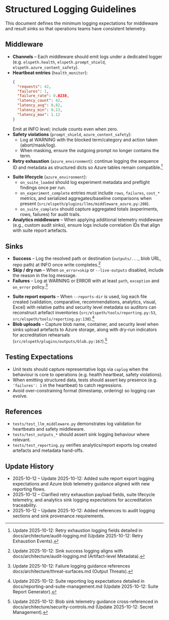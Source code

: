 # Structured Logging Guidelines

This document defines the minimum logging expectations for middleware and
result sinks so that operations teams have consistent telemetry.

## Middleware

- **Channels** – Each middleware should emit logs under a dedicated logger
  (e.g. `elspeth.health`, `elspeth.prompt_shield`, `elspeth.azure_content_safety`).
- **Heartbeat entries** (`health_monitor`):
  ```json
  {
    "requests": 42,
    "failures": 1,
    "failure_rate": 0.0238,
    "latency_count": 42,
    "latency_avg": 0.82,
    "latency_min": 0.13,
    "latency_max": 1.12
  }
  ```
  Emit at INFO level; include counts even when zero.
- **Safety violations** (`prompt_shield`, `azure_content_safety`):
  - Log at WARNING with the blocked term/category and action taken
    (abort/mask/log).
  - When masking, ensure the outgoing prompt no longer contains the term.
- **Retry exhaustion** (`azure_environment`): continue logging the sequence ID
  and metadata as structured dicts so Azure tables remain compatible.[^logging-retry-2025-10-12]
<!-- UPDATE 2025-10-12: Include `attempts`, `max_attempts`, and serialized `history` when available so Azure ML dashboards can pivot on root causes (`src/elspeth/plugins/llms/middleware_azure.py:233`). -->
- **Suite lifecycle** (`azure_environment`):
  - `on_suite_loaded` should log experiment metadata and preflight findings once per run.
  - `on_experiment_complete` entries must include `rows`, `failures`, `cost_*` metrics, and serialized aggregates/baseline comparisons when present (`src/elspeth/plugins/llms/middleware_azure.py:208`).
  - `on_suite_complete` should capture aggregated totals (experiments, rows, failures) for audit trails.
- **Analytics middleware** – When applying additional telemetry middleware (e.g., custom audit sinks), ensure logs include correlation IDs that align with suite report artefacts.

## Sinks

- **Success** – Log the resolved path or destination (`outputs/...`, blob URL,
  repo path) at INFO once write completes.[^logging-sink-success-2025-10-12]
- **Skip / dry run** – When `on_error=skip` or `--live-outputs` disabled,
  include the reason in the log message.
- **Failures** – Log at WARNING or ERROR with at least `path`, `exception`
  and `on_error` policy.[^logging-sink-failure-2025-10-12]
<!-- UPDATE 2025-10-12: Analytics sinks should log the list of files emitted along with the security level inherited from metadata to support artifact provenance tracking (`src/elspeth/plugins/outputs/analytics_report.py:69`). -->
<!-- UPDATE 2025-10-12: Visual analytics sink should log generated formats (PNG/HTML) and note when chart generation is skipped due to missing plot backends (`src/elspeth/plugins/outputs/visual_report.py:66`). -->
- **Suite report exports** – When `--reports-dir` is used, log each file created (validation, comparative, recommendations, analytics, visual, Excel) with relative paths and security level metadata so auditors can reconstruct artefact inventories (`src/elspeth/tools/reporting.py:53`, `src/elspeth/tools/reporting.py:138`).[^logging-suite-reports-2025-10-12]
- **Blob uploads** – Capture blob name, container, and security level when sinks upload artefacts to Azure storage, along with dry-run indicators for accreditation rehearsals (`src/elspeth/plugins/outputs/blob.py:167`).[^logging-blob-2025-10-12]

## Testing Expectations

- Unit tests should capture representative logs via `caplog` when the behaviour
  is core to operations (e.g. health heartbeat, safety violations).
- When emitting structured data, tests should assert key presence (e.g.
  `'failures': 1` in the heartbeat) to catch regressions.
- Avoid over-constraining format (timestamp, ordering) so logging can evolve.

## References
- `tests/test_llm_middleware.py` demonstrates log validation for heartbeats and
  safety middleware.
- `tests/test_outputs_*` should assert sink logging behaviour where relevant.
- `tests/test_reporting.py` verifies analytics/report exports log created artefacts and metadata hand-offs.

## Update History
- 2025-10-12 – Update 2025-10-12: Added suite report export logging expectations and Azure blob telemetry guidance aligned with new reporting flows.
- 2025-10-12 – Clarified retry exhaustion payload fields, suite lifecycle telemetry, and analytics sink logging expectations for accreditation traceability.
- 2025-10-12 – Update 2025-10-12: Added references to audit logging sections and sink provenance requirements.

[^logging-retry-2025-10-12]: Update 2025-10-12: Retry exhaustion logging fields detailed in docs/architecture/audit-logging.md (Update 2025-10-12: Retry Exhaustion Events).
[^logging-sink-success-2025-10-12]: Update 2025-10-12: Sink success logging aligns with docs/architecture/audit-logging.md (Artifact-level Metadata).
[^logging-sink-failure-2025-10-12]: Update 2025-10-12: Failure logging guidance references docs/architecture/threat-surfaces.md (Output Threats).
[^logging-suite-reports-2025-10-12]: Update 2025-10-12: Suite reporting log expectations detailed in docs/reporting-and-suite-management.md (Update 2025-10-12: Suite Report Generator).
[^logging-blob-2025-10-12]: Update 2025-10-12: Blob sink telemetry guidance cross-referenced in docs/architecture/security-controls.md (Update 2025-10-12: Secret Management).
